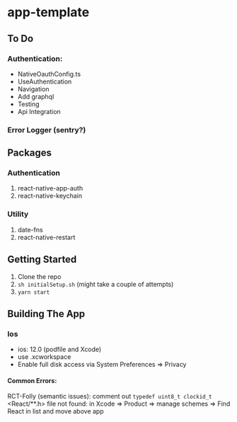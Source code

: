 # app-template

## To Do
### Authentication:
- NativeOauthConfig.ts
- UseAuthentication
- Navigation
- Add graphql
- Testing
- Api Integration

### Error Logger (sentry?)

## Packages

### Authentication
1. react-native-app-auth
2. react-native-keychain

### Utility
1. date-fns
2. react-native-restart


## Getting Started

1. Clone the repo
2. `sh initialSetup.sh` (might take a couple of attempts) 
3. `yarn start`


## Building The App
### Ios
- ios: 12.0 (podfile and Xcode)
- use .xcworkspace
- Enable full disk access via System Preferences => Privacy

#### Common Errors:
RCT-Folly (semantic issues): comment out `typedef uint8_t clockid_t`
<React/**.h> file not found: in Xcode => Product => manage schemes => Find React in list and move above app

